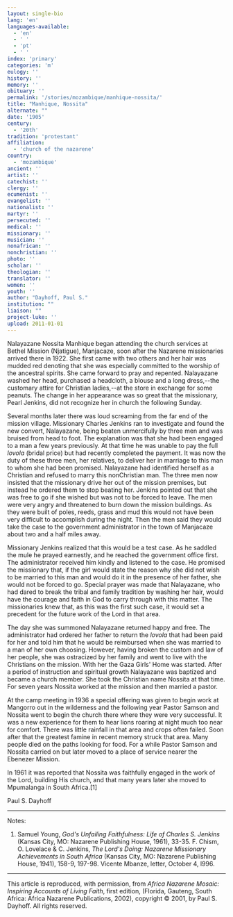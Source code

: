 ```yaml
---
layout: single-bio
lang: 'en'
languages-available:
  - 'en'
  - ' '
  - 'pt'
  - ' '
index: 'primary'
categories: 'm'
eulogy: ''
history: ''
memory: ''
obituary: ''
permalink: '/stories/mozambique/manhique-nossita/'
title: "Manhique, Nossita"
alternate: ""
date: '1905'
century:
  - '20th'
tradition: 'protestant'
affiliation:
  - 'church of the nazarene'
country:
  - 'mozambique'
ancient: ''
artist: ''
catechist: ''
clergy: ''
ecumenist: ''
evangelist: ''
nationalist: ''
martyr: ''
persecuted: ''
medical: ''
missionary: ''
musician: ''
nonafrican: ''
nonchristian: ''
photo: ''
scholar: ''
theologian: ''
translator: ''
women: ''
youth: ''
author: "Dayhoff, Paul S."
institution: ""
liaison: ""
project-luke: ''
upload: 2011-01-01
---
```




Nalayazane Nossita Manhique began attending the church services at Bethel Mission (Njatigue), Manjacaze, soon after the Nazarene missionaries arrived  there in 1922.   She first came with two others and her hair was mudded red denoting that she was especially committed to the worship of the ancestral spirits.  She came forward to pray and repented.  Nalayazane washed her head, purchased a headcloth, a blouse and a long dress,--the customary attire for Christian ladies,--at the store in exchange for some peanuts.  The change in her appearance was so great that the missionary, Pearl Jenkins, did not recognize her in church the following Sunday.

Several months later there was loud screaming  from the far end of the mission village.  Missionary Charles Jenkins ran to investigate and found the new convert, Nalayazane, being beaten unmercifully by three men and was bruised from head to foot.  The explanation was that she had been engaged to a man a few years previously.  At that time he was unable to pay the full *lovola* (bridal price) but had recently completed the payment.  It was now the duty of these three men, her relatives, to deliver her in marriage to this man to whom she had been promised.  Nalayazane had identified herself as a Christian and refused to marry this nonChristian man.  The three men now insisted that the missionary drive her out of the mission premises, but instead he ordered them to stop beating her.  Jenkins pointed out that she was free to go if she wished but was not to be forced to leave.  The men were very angry and threatened to burn down the mission buildings.  As they were built of poles, reeds, grass and mud this would not have been very difficult to accomplish during the night.  Then the men said they would take the case to the government administrator in the town of Manjacaze about two and a half miles away.

Missionary Jenkins realized that this would be a test case.  As he saddled the mule he prayed earnestly, and he reached the government office first.  The administrator received him kindly and listened to the case.  He promised the missionary that, if the girl would state the reason why she did not wish to be married to this man and would do it in the presence of her father, she would not be forced to go.  Special prayer was made that Nalayazane, who had dared to break the tribal and family tradition by washing her hair, would have the courage and faith in God to carry through with this matter.  The missionaries knew that, as this was the first such case, it would set a precedent for the future work of the Lord in that area.

The day she was summoned Nalayazane returned happy and free.  The administrator had ordered her father to return the *lovola* that had been paid for her and told him that he would be reimbursed when she was married to a man of her own choosing.  However, having broken the custom and law of her people, she was ostracized by her family and went to live with the Christians on the mission.  With her the Gaza Girls' Home was started.  After a period of instruction and spiritual growth Nalayazane was baptized and became a church member.  She took the Christian name Nossita at that time.  For seven years Nossita worked at the mission and then married a pastor.

At the camp meeting in 1936 a special offering was given to begin work at Mangorro out in the wilderness and the following year Pastor Samson and Nossita went to begin the church there where they were very successful.  It was a new experience for them to hear lions roaring at night much too near for comfort.  There was little rainfall in that area and crops often failed. Soon after that the greatest famine in recent memory struck that area. Many people died on the paths looking for food.  For a while Pastor Samson and Nossita carried on but later moved to a place of service nearer the Ebenezer Mission.

In 1961 it was reported that Nossita was faithfully engaged in the work of the Lord, building His church, and that many years later she moved to Mpumalanga in South Africa.[1]

Paul S. Dayhoff

---

Notes:

1. Samuel Young, *God's Unfailing Faithfulness: Life of Charles S. Jenkins* (Kansas City, MO: Nazarene Publishing House, 1961), 33-35.  F. Chism, O. Lovelace &amp; C. Jenkins, *The Lord's Doing: Nazarene Missionary Achievements in South Africa*  (Kansas City, MO: Nazarene Publishing House, 1941), 158-9, 197-98. Vicente Mbanze, letter, October 4, l996.

---

This article is reproduced, with permission, from *Africa Nazarene Mosaic: Inspiring Accounts of Living Faith*, first edition, (Florida, Gauteng, South Africa: Africa Nazarene Publications, 2002), copyright &copy; 2001, by Paul S. Dayhoff.  All rights reserved.